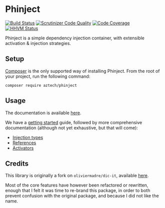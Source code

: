 Phinject
========

[![Build Status](https://travis-ci.org/aztech-digital/phinject.png?branch=master)](https://travis-ci.org/aztech-digital/phinject)
[![Scrutinizer Code Quality](https://scrutinizer-ci.com/g/aztech-digital/phinject/badges/quality-score.png?b=master)](https://scrutinizer-ci.com/g/aztech-digital/phinject/?branch=master)
[![Code Coverage](https://scrutinizer-ci.com/g/aztech-digital/phinject/badges/coverage.png?b=master)](https://scrutinizer-ci.com/g/aztech-digital/phinject/?branch=master)
[![HHVM Status](http://hhvm.h4cc.de/badge/aztech/phinject.png)](http://hhvm.h4cc.de/package/aztech/phinject)

Phinject is a simple dependency injection container, with extensible activation & injection strategies.

## Setup

[Composer](https://getcomposer.org) is the only supported way of installing Phinject. From the root of your project, run the following command:

```
composer require aztech/phinject
```

## Usage

The documentation is available [here](./doc/).

We have a [getting started](./doc/01-Getting-started.md) guide, followed by more comprehensive documentation (although not yet exhaustive, but that will come):

- [Injection types](./doc/02-Injection-types.md)
- [References](./doc/03-References.md)
- [Activators](./doc/04-Activators.md)

## Credits

This library is originally a fork on `oliviermadre/dic-it`, available [here](https://github.com/oliviermadre/dic-it).

Most of the core features have however been refactored or rewritten, enough that I felt it was time to re-brand this package, in order to both prevent confusion with the original package, and because I did not like the name.
